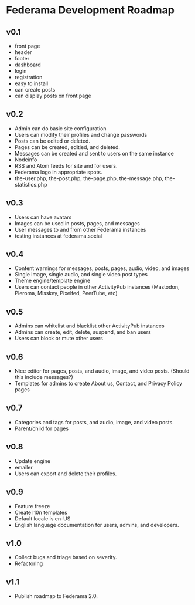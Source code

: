 # **Federama** Development Roadmap

## v0.1
+ front page
+ header
+ footer
+ dashboard
+ login
+ registration
+ easy to install
+ can create posts
+ can display posts on front page

## v0.2
+ Admin can do basic site configuration
+ Users can modify their profiles and change passwords
+ Posts can be edited or deleted.
+ Pages can be created, editied, and deleted.
+ Messages can be created and sent to users on the same instance
+ Nodeinfo
+ RSS and Atom feeds for site and for users.
+ Federama logo in appropriate spots.
+ the-user.php, the-post.php, the-page.php, the-message.php, the-statistics.php

## v0.3
+ Users can have avatars
+ Images can be used in posts, pages, and messages
+ User messages to and from other Federama instances
+ testing instances at federama.social

## v0.4
+ Content warnings for messages, posts, pages, audio, video, and images
+ Single image, single audio, and single video post types
+ Theme engine/template engine
+ Users can contact people in other ActivityPub instances (Mastodon, Pleroma, Misskey, Pixelfed, PeerTube, etc)

## v0.5
+ Admins can whitelist and blacklist other ActivityPub instances
+ Admins can create, edit, delete, suspend, and ban users
+ Users can block or mute other users

## v0.6
+ Nice editor for pages, posts, and audio, image, and video posts. (Should this include messages?)
+ Templates for admins to create About us, Contact, and Privacy Policy pages

## v0.7
+ Categories and tags for posts, and audio, image, and video posts.
+ Parent/child for pages

## v0.8
+ Update engine
+ emailer
+ Users can export and delete their profiles.

## v0.9
+ Feature freeze
+ Create l10n templates
+ Default locale is en-US
+ English language documentation for users, admins, and developers.

## v1.0
+ Collect bugs and triage based on severity.
+ Refactoring

## v1.1
+ Publish roadmap to Federama 2.0.
